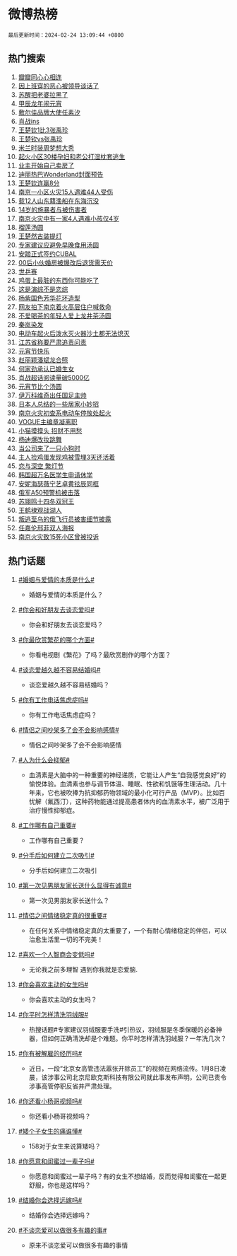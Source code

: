 # 微博热榜

`最后更新时间：2024-02-24 13:09:44 +0800`

## 热门搜索

1. [瓣瓣同心心相连](https://m.weibo.cn/search?containerid=100103type%3D1%26t%3D10%26q%3D%23%E7%93%A3%E7%93%A3%E5%90%8C%E5%BF%83%E5%BF%83%E7%9B%B8%E8%BF%9E%23&stream_entry_id=51&isnewpage=1&extparam=seat%3D1%26c_type%3D51%26stream_entry_id%3D51%26dgr%3D0%26pos%3D0%26filter_type%3Drealtimehot%26cate%3D10103%26q%3D%2523%25E7%2593%25A3%25E7%2593%25A3%25E5%2590%258C%25E5%25BF%2583%25E5%25BF%2583%25E7%259B%25B8%25E8%25BF%259E%2523%26display_time%3D1708751383%26pre_seqid%3D170875138329091622751)
1. [因上班穿的恶心被领导谈话了](https://m.weibo.cn/search?containerid=100103type%3D1%26t%3D10%26q%3D%E5%9B%A0%E4%B8%8A%E7%8F%AD%E7%A9%BF%E7%9A%84%E6%81%B6%E5%BF%83%E8%A2%AB%E9%A2%86%E5%AF%BC%E8%B0%88%E8%AF%9D%E4%BA%86&stream_entry_id=31&isnewpage=1&extparam=seat%3D1%26c_type%3D31%26stream_entry_id%3D31%26band_rank%3D1%26cate%3D5001%26realpos%3D1%26lcate%3D5001%26q%3D%25E5%259B%25A0%25E4%25B8%258A%25E7%258F%25AD%25E7%25A9%25BF%25E7%259A%2584%25E6%2581%25B6%25E5%25BF%2583%25E8%25A2%25AB%25E9%25A2%2586%25E5%25AF%25BC%25E8%25B0%2588%25E8%25AF%259D%25E4%25BA%2586%26dgr%3D0%26flag%3D1%26pos%3D0%26filter_type%3Drealtimehot%26display_time%3D1708751383%26pre_seqid%3D170875138329091622751)
1. [苏醒把老婆拉黑了](https://m.weibo.cn/search?containerid=100103type%3D1%26t%3D10%26q%3D%23%E8%8B%8F%E9%86%92%E6%8A%8A%E8%80%81%E5%A9%86%E6%8B%89%E9%BB%91%E4%BA%86%23&stream_entry_id=31&isnewpage=1&extparam=seat%3D1%26c_type%3D31%26stream_entry_id%3D31%26band_rank%3D2%26cate%3D5001%26realpos%3D2%26lcate%3D5001%26q%3D%2523%25E8%258B%258F%25E9%2586%2592%25E6%258A%258A%25E8%2580%2581%25E5%25A9%2586%25E6%258B%2589%25E9%25BB%2591%25E4%25BA%2586%2523%26dgr%3D0%26flag%3D2%26pos%3D1%26filter_type%3Drealtimehot%26display_time%3D1708751383%26pre_seqid%3D170875138329091622751)
1. [甲辰龙年闹元宵](https://m.weibo.cn/search?containerid=100103type%3D1%26t%3D10%26q%3D%23%E7%94%B2%E8%BE%B0%E9%BE%99%E5%B9%B4%E9%97%B9%E5%85%83%E5%AE%B5%23&stream_entry_id=31&isnewpage=1&extparam=seat%3D1%26c_type%3D31%26stream_entry_id%3D31%26band_rank%3D3%26cate%3D5001%26realpos%3D3%26lcate%3D5001%26q%3D%2523%25E7%2594%25B2%25E8%25BE%25B0%25E9%25BE%2599%25E5%25B9%25B4%25E9%2597%25B9%25E5%2585%2583%25E5%25AE%25B5%2523%26dgr%3D0%26flag%3D1%26pos%3D2%26filter_type%3Drealtimehot%26display_time%3D1708751383%26pre_seqid%3D170875138329091622751)
1. [敷尔佳品牌大使任素汐](https://m.weibo.cn/search?containerid=100103type%3D1%26t%3D10%26q%3D%23%E6%95%B7%E5%B0%94%E4%BD%B3%E5%93%81%E7%89%8C%E5%A4%A7%E4%BD%BF%E4%BB%BB%E7%B4%A0%E6%B1%90%23&stream_entry_id=31&isnewpage=1&extparam=seat%3D1%26c_type%3D31%26stream_entry_id%3D31%26band_rank%3D4%26cate%3D5001%26lcate%3D5001%26q%3D%2523%25E6%2595%25B7%25E5%25B0%2594%25E4%25BD%25B3%25E5%2593%2581%25E7%2589%258C%25E5%25A4%25A7%25E4%25BD%25BF%25E4%25BB%25BB%25E7%25B4%25A0%25E6%25B1%2590%2523%26dgr%3D0%26adid%3D223971%26pos%3D3%26is_ad_pos%3D1%26filter_type%3Drealtimehot%26topic_ad%3D1%26display_time%3D1708751383%26pre_seqid%3D170875138329091622751)
1. [肖战ins](https://m.weibo.cn/search?containerid=100103type%3D1%26t%3D10%26q%3D%E8%82%96%E6%88%98ins&stream_entry_id=31&isnewpage=1&extparam=seat%3D1%26c_type%3D31%26stream_entry_id%3D31%26band_rank%3D4%26cate%3D5001%26realpos%3D4%26lcate%3D5001%26q%3D%25E8%2582%2596%25E6%2588%2598ins%26dgr%3D0%26flag%3D16%26pos%3D4%26filter_type%3Drealtimehot%26display_time%3D1708751383%26pre_seqid%3D170875138329091622751)
1. [王楚钦1比3张禹珍](https://m.weibo.cn/search?containerid=100103type%3D1%26t%3D10%26q%3D%23%E7%8E%8B%E6%A5%9A%E9%92%A61%E6%AF%943%E5%BC%A0%E7%A6%B9%E7%8F%8D%23&stream_entry_id=31&isnewpage=1&extparam=seat%3D1%26c_type%3D31%26stream_entry_id%3D31%26band_rank%3D5%26cate%3D5001%26realpos%3D5%26lcate%3D5001%26q%3D%2523%25E7%258E%258B%25E6%25A5%259A%25E9%2592%25A61%25E6%25AF%25943%25E5%25BC%25A0%25E7%25A6%25B9%25E7%258F%258D%2523%26dgr%3D0%26flag%3D1%26pos%3D5%26filter_type%3Drealtimehot%26display_time%3D1708751383%26pre_seqid%3D170875138329091622751)
1. [王楚钦vs张禹珍](https://m.weibo.cn/search?containerid=100103type%3D1%26t%3D10%26q%3D%23%E7%8E%8B%E6%A5%9A%E9%92%A6vs%E5%BC%A0%E7%A6%B9%E7%8F%8D%23&stream_entry_id=31&isnewpage=1&extparam=seat%3D1%26c_type%3D31%26stream_entry_id%3D31%26band_rank%3D6%26cate%3D5001%26realpos%3D6%26lcate%3D5001%26q%3D%2523%25E7%258E%258B%25E6%25A5%259A%25E9%2592%25A6vs%25E5%25BC%25A0%25E7%25A6%25B9%25E7%258F%258D%2523%26dgr%3D0%26flag%3D1%26pos%3D6%26filter_type%3Drealtimehot%26display_time%3D1708751383%26pre_seqid%3D170875138329091622751)
1. [米兰时装周梦想大秀](https://m.weibo.cn/search?containerid=100103type%3D1%26t%3D10%26q%3D%23%E7%B1%B3%E5%85%B0%E6%97%B6%E8%A3%85%E5%91%A8%E6%A2%A6%E6%83%B3%E5%A4%A7%E7%A7%80%23&stream_entry_id=31&isnewpage=1&extparam=seat%3D1%26c_type%3D31%26stream_entry_id%3D31%26band_rank%3D7%26cate%3D5001%26lcate%3D5001%26q%3D%2523%25E7%25B1%25B3%25E5%2585%25B0%25E6%2597%25B6%25E8%25A3%2585%25E5%2591%25A8%25E6%25A2%25A6%25E6%2583%25B3%25E5%25A4%25A7%25E7%25A7%2580%2523%26dgr%3D0%26adid%3D223999%26pos%3D7%26is_ad_pos%3D1%26filter_type%3Drealtimehot%26topic_ad%3D1%26display_time%3D1708751383%26pre_seqid%3D170875138329091622751)
1. [起火小区30楼孕妇和老公打湿枕套逃生](https://m.weibo.cn/search?containerid=100103type%3D1%26t%3D10%26q%3D%23%E8%B5%B7%E7%81%AB%E5%B0%8F%E5%8C%BA30%E6%A5%BC%E5%AD%95%E5%A6%87%E5%92%8C%E8%80%81%E5%85%AC%E6%89%93%E6%B9%BF%E6%9E%95%E5%A5%97%E9%80%83%E7%94%9F%23&stream_entry_id=31&isnewpage=1&extparam=seat%3D1%26c_type%3D31%26stream_entry_id%3D31%26band_rank%3D7%26cate%3D5001%26realpos%3D7%26lcate%3D5001%26q%3D%2523%25E8%25B5%25B7%25E7%2581%25AB%25E5%25B0%258F%25E5%258C%25BA30%25E6%25A5%25BC%25E5%25AD%2595%25E5%25A6%2587%25E5%2592%258C%25E8%2580%2581%25E5%2585%25AC%25E6%2589%2593%25E6%25B9%25BF%25E6%259E%2595%25E5%25A5%2597%25E9%2580%2583%25E7%2594%259F%2523%26dgr%3D0%26flag%3D1%26pos%3D8%26filter_type%3Drealtimehot%26display_time%3D1708751383%26pre_seqid%3D170875138329091622751)
1. [业主开始自己卖房了](https://m.weibo.cn/search?containerid=100103type%3D1%26t%3D10%26q%3D%23%E4%B8%9A%E4%B8%BB%E5%BC%80%E5%A7%8B%E8%87%AA%E5%B7%B1%E5%8D%96%E6%88%BF%E4%BA%86%23&stream_entry_id=31&isnewpage=1&extparam=seat%3D1%26c_type%3D31%26stream_entry_id%3D31%26band_rank%3D8%26cate%3D5001%26realpos%3D8%26lcate%3D5001%26q%3D%2523%25E4%25B8%259A%25E4%25B8%25BB%25E5%25BC%2580%25E5%25A7%258B%25E8%2587%25AA%25E5%25B7%25B1%25E5%258D%2596%25E6%2588%25BF%25E4%25BA%2586%2523%26dgr%3D0%26flag%3D2%26pos%3D9%26filter_type%3Drealtimehot%26display_time%3D1708751383%26pre_seqid%3D170875138329091622751)
1. [迪丽热巴Wonderland封面预告](https://m.weibo.cn/search?containerid=100103type%3D1%26t%3D10%26q%3D%23%E8%BF%AA%E4%B8%BD%E7%83%AD%E5%B7%B4Wonderland%E5%B0%81%E9%9D%A2%E9%A2%84%E5%91%8A%23&stream_entry_id=31&isnewpage=1&extparam=seat%3D1%26c_type%3D31%26stream_entry_id%3D31%26band_rank%3D9%26cate%3D5001%26realpos%3D9%26lcate%3D5001%26q%3D%2523%25E8%25BF%25AA%25E4%25B8%25BD%25E7%2583%25AD%25E5%25B7%25B4Wonderland%25E5%25B0%2581%25E9%259D%25A2%25E9%25A2%2584%25E5%2591%258A%2523%26dgr%3D0%26flag%3D1%26pos%3D10%26filter_type%3Drealtimehot%26display_time%3D1708751383%26pre_seqid%3D170875138329091622751)
1. [王楚钦连赢8分](https://m.weibo.cn/search?containerid=100103type%3D1%26t%3D10%26q%3D%23%E7%8E%8B%E6%A5%9A%E9%92%A6%E8%BF%9E%E8%B5%A28%E5%88%86%23&stream_entry_id=31&isnewpage=1&extparam=seat%3D1%26c_type%3D31%26stream_entry_id%3D31%26band_rank%3D10%26cate%3D5001%26realpos%3D10%26lcate%3D5001%26q%3D%2523%25E7%258E%258B%25E6%25A5%259A%25E9%2592%25A6%25E8%25BF%259E%25E8%25B5%25A28%25E5%2588%2586%2523%26dgr%3D0%26flag%3D1%26pos%3D11%26filter_type%3Drealtimehot%26display_time%3D1708751383%26pre_seqid%3D170875138329091622751)
1. [南京一小区火灾15人遇难44人受伤](https://m.weibo.cn/search?containerid=100103type%3D1%26t%3D10%26q%3D%23%E5%8D%97%E4%BA%AC%E4%B8%80%E5%B0%8F%E5%8C%BA%E7%81%AB%E7%81%BE15%E4%BA%BA%E9%81%87%E9%9A%BE44%E4%BA%BA%E5%8F%97%E4%BC%A4%23&stream_entry_id=31&isnewpage=1&extparam=seat%3D1%26c_type%3D31%26stream_entry_id%3D31%26band_rank%3D11%26cate%3D5001%26realpos%3D11%26lcate%3D5001%26q%3D%2523%25E5%258D%2597%25E4%25BA%25AC%25E4%25B8%2580%25E5%25B0%258F%25E5%258C%25BA%25E7%2581%25AB%25E7%2581%25BE15%25E4%25BA%25BA%25E9%2581%2587%25E9%259A%25BE44%25E4%25BA%25BA%25E5%258F%2597%25E4%25BC%25A4%2523%26dgr%3D0%26flag%3D2%26pos%3D12%26filter_type%3Drealtimehot%26display_time%3D1708751383%26pre_seqid%3D170875138329091622751)
1. [载12人山东籍渔船在东海沉没](https://m.weibo.cn/search?containerid=100103type%3D1%26t%3D10%26q%3D%23%E8%BD%BD12%E4%BA%BA%E5%B1%B1%E4%B8%9C%E7%B1%8D%E6%B8%94%E8%88%B9%E5%9C%A8%E4%B8%9C%E6%B5%B7%E6%B2%89%E6%B2%A1%23&stream_entry_id=31&isnewpage=1&extparam=seat%3D1%26c_type%3D31%26stream_entry_id%3D31%26band_rank%3D12%26cate%3D5001%26realpos%3D12%26lcate%3D5001%26q%3D%2523%25E8%25BD%25BD12%25E4%25BA%25BA%25E5%25B1%25B1%25E4%25B8%259C%25E7%25B1%258D%25E6%25B8%2594%25E8%2588%25B9%25E5%259C%25A8%25E4%25B8%259C%25E6%25B5%25B7%25E6%25B2%2589%25E6%25B2%25A1%2523%26dgr%3D0%26flag%3D1%26pos%3D13%26filter_type%3Drealtimehot%26display_time%3D1708751383%26pre_seqid%3D170875138329091622751)
1. [14岁的施暴者与被伤害者](https://m.weibo.cn/search?containerid=100103type%3D1%26t%3D10%26q%3D%2314%E5%B2%81%E7%9A%84%E6%96%BD%E6%9A%B4%E8%80%85%E4%B8%8E%E8%A2%AB%E4%BC%A4%E5%AE%B3%E8%80%85%23&stream_entry_id=31&isnewpage=1&extparam=seat%3D1%26c_type%3D31%26stream_entry_id%3D31%26band_rank%3D13%26cate%3D5001%26realpos%3D13%26lcate%3D5001%26q%3D%252314%25E5%25B2%2581%25E7%259A%2584%25E6%2596%25BD%25E6%259A%25B4%25E8%2580%2585%25E4%25B8%258E%25E8%25A2%25AB%25E4%25BC%25A4%25E5%25AE%25B3%25E8%2580%2585%2523%26dgr%3D0%26flag%3D0%26pos%3D14%26filter_type%3Drealtimehot%26display_time%3D1708751383%26pre_seqid%3D170875138329091622751)
1. [南京火灾中有一家4人遇难小孩仅4岁](https://m.weibo.cn/search?containerid=100103type%3D1%26t%3D10%26q%3D%23%E5%8D%97%E4%BA%AC%E7%81%AB%E7%81%BE%E4%B8%AD%E6%9C%89%E4%B8%80%E5%AE%B64%E4%BA%BA%E9%81%87%E9%9A%BE%E5%B0%8F%E5%AD%A9%E4%BB%854%E5%B2%81%23&stream_entry_id=31&isnewpage=1&extparam=seat%3D1%26c_type%3D31%26stream_entry_id%3D31%26band_rank%3D14%26cate%3D5001%26realpos%3D14%26lcate%3D5001%26q%3D%2523%25E5%258D%2597%25E4%25BA%25AC%25E7%2581%25AB%25E7%2581%25BE%25E4%25B8%25AD%25E6%259C%2589%25E4%25B8%2580%25E5%25AE%25B64%25E4%25BA%25BA%25E9%2581%2587%25E9%259A%25BE%25E5%25B0%258F%25E5%25AD%25A9%25E4%25BB%25854%25E5%25B2%2581%2523%26dgr%3D0%26flag%3D1%26pos%3D15%26filter_type%3Drealtimehot%26display_time%3D1708751383%26pre_seqid%3D170875138329091622751)
1. [榴莲汤圆](https://m.weibo.cn/search?containerid=100103type%3D1%26t%3D10%26q%3D%23%E6%A6%B4%E8%8E%B2%E6%B1%A4%E5%9C%86%23&stream_entry_id=31&isnewpage=1&extparam=seat%3D1%26c_type%3D31%26stream_entry_id%3D31%26band_rank%3D15%26cate%3D5001%26realpos%3D15%26lcate%3D5001%26q%3D%2523%25E6%25A6%25B4%25E8%258E%25B2%25E6%25B1%25A4%25E5%259C%2586%2523%26dgr%3D0%26flag%3D1%26pos%3D16%26filter_type%3Drealtimehot%26display_time%3D1708751383%26pre_seqid%3D170875138329091622751)
1. [王楚然古装提灯](https://m.weibo.cn/search?containerid=100103type%3D1%26t%3D10%26q%3D%23%E7%8E%8B%E6%A5%9A%E7%84%B6%E5%8F%A4%E8%A3%85%E6%8F%90%E7%81%AF%23&stream_entry_id=31&isnewpage=1&extparam=seat%3D1%26c_type%3D31%26stream_entry_id%3D31%26band_rank%3D16%26cate%3D5001%26realpos%3D16%26lcate%3D5001%26q%3D%2523%25E7%258E%258B%25E6%25A5%259A%25E7%2584%25B6%25E5%258F%25A4%25E8%25A3%2585%25E6%258F%2590%25E7%2581%25AF%2523%26dgr%3D0%26flag%3D1%26pos%3D17%26filter_type%3Drealtimehot%26display_time%3D1708751383%26pre_seqid%3D170875138329091622751)
1. [专家建议应避免早晚食用汤圆](https://m.weibo.cn/search?containerid=100103type%3D1%26t%3D10%26q%3D%23%E4%B8%93%E5%AE%B6%E5%BB%BA%E8%AE%AE%E5%BA%94%E9%81%BF%E5%85%8D%E6%97%A9%E6%99%9A%E9%A3%9F%E7%94%A8%E6%B1%A4%E5%9C%86%23&stream_entry_id=31&isnewpage=1&extparam=seat%3D1%26c_type%3D31%26stream_entry_id%3D31%26band_rank%3D17%26cate%3D5001%26realpos%3D17%26lcate%3D5001%26q%3D%2523%25E4%25B8%2593%25E5%25AE%25B6%25E5%25BB%25BA%25E8%25AE%25AE%25E5%25BA%2594%25E9%2581%25BF%25E5%2585%258D%25E6%2597%25A9%25E6%2599%259A%25E9%25A3%259F%25E7%2594%25A8%25E6%25B1%25A4%25E5%259C%2586%2523%26dgr%3D0%26flag%3D0%26pos%3D18%26filter_type%3Drealtimehot%26display_time%3D1708751383%26pre_seqid%3D170875138329091622751)
1. [安踏正式签约CUBAL](https://m.weibo.cn/search?containerid=100103type%3D1%26t%3D10%26q%3D%23%E5%AE%89%E8%B8%8F%E6%AD%A3%E5%BC%8F%E7%AD%BE%E7%BA%A6CUBAL%23&stream_entry_id=31&isnewpage=1&extparam=seat%3D1%26c_type%3D31%26stream_entry_id%3D31%26band_rank%3D18%26cate%3D5001%26realpos%3D18%26lcate%3D5001%26q%3D%2523%25E5%25AE%2589%25E8%25B8%258F%25E6%25AD%25A3%25E5%25BC%258F%25E7%25AD%25BE%25E7%25BA%25A6CUBAL%2523%26dgr%3D0%26flag%3D1%26pos%3D19%26filter_type%3Drealtimehot%26display_time%3D1708751383%26pre_seqid%3D170875138329091622751)
1. [00后小伙婚房被爆改后退货需天价](https://m.weibo.cn/search?containerid=100103type%3D1%26t%3D10%26q%3D%2300%E5%90%8E%E5%B0%8F%E4%BC%99%E5%A9%9A%E6%88%BF%E8%A2%AB%E7%88%86%E6%94%B9%E5%90%8E%E9%80%80%E8%B4%A7%E9%9C%80%E5%A4%A9%E4%BB%B7%23&stream_entry_id=31&isnewpage=1&extparam=seat%3D1%26c_type%3D31%26stream_entry_id%3D31%26band_rank%3D19%26cate%3D5001%26realpos%3D19%26lcate%3D5001%26q%3D%252300%25E5%2590%258E%25E5%25B0%258F%25E4%25BC%2599%25E5%25A9%259A%25E6%2588%25BF%25E8%25A2%25AB%25E7%2588%2586%25E6%2594%25B9%25E5%2590%258E%25E9%2580%2580%25E8%25B4%25A7%25E9%259C%2580%25E5%25A4%25A9%25E4%25BB%25B7%2523%26dgr%3D0%26flag%3D0%26pos%3D20%26filter_type%3Drealtimehot%26display_time%3D1708751383%26pre_seqid%3D170875138329091622751)
1. [世乒赛](https://m.weibo.cn/search?containerid=100103type%3D1%26t%3D10%26q%3D%E4%B8%96%E4%B9%92%E8%B5%9B&stream_entry_id=31&isnewpage=1&extparam=seat%3D1%26c_type%3D31%26stream_entry_id%3D31%26band_rank%3D20%26cate%3D5001%26realpos%3D20%26lcate%3D5001%26q%3D%25E4%25B8%2596%25E4%25B9%2592%25E8%25B5%259B%26dgr%3D0%26flag%3D1%26pos%3D21%26filter_type%3Drealtimehot%26display_time%3D1708751383%26pre_seqid%3D170875138329091622751)
1. [鸡蛋上最脏的东西你可能吃了](https://m.weibo.cn/search?containerid=100103type%3D1%26t%3D10%26q%3D%23%E9%B8%A1%E8%9B%8B%E4%B8%8A%E6%9C%80%E8%84%8F%E7%9A%84%E4%B8%9C%E8%A5%BF%E4%BD%A0%E5%8F%AF%E8%83%BD%E5%90%83%E4%BA%86%23&stream_entry_id=31&isnewpage=1&extparam=seat%3D1%26c_type%3D31%26stream_entry_id%3D31%26band_rank%3D21%26cate%3D5001%26realpos%3D21%26lcate%3D5001%26q%3D%2523%25E9%25B8%25A1%25E8%259B%258B%25E4%25B8%258A%25E6%259C%2580%25E8%2584%258F%25E7%259A%2584%25E4%25B8%259C%25E8%25A5%25BF%25E4%25BD%25A0%25E5%258F%25AF%25E8%2583%25BD%25E5%2590%2583%25E4%25BA%2586%2523%26dgr%3D0%26flag%3D0%26pos%3D22%26filter_type%3Drealtimehot%26display_time%3D1708751383%26pre_seqid%3D170875138329091622751)
1. [这是演综不是恋综](https://m.weibo.cn/search?containerid=100103type%3D1%26t%3D10%26q%3D%23%E8%BF%99%E6%98%AF%E6%BC%94%E7%BB%BC%E4%B8%8D%E6%98%AF%E6%81%8B%E7%BB%BC%23&stream_entry_id=31&isnewpage=1&extparam=seat%3D1%26c_type%3D31%26stream_entry_id%3D31%26band_rank%3D22%26cate%3D5001%26realpos%3D22%26lcate%3D5001%26q%3D%2523%25E8%25BF%2599%25E6%2598%25AF%25E6%25BC%2594%25E7%25BB%25BC%25E4%25B8%258D%25E6%2598%25AF%25E6%2581%258B%25E7%25BB%25BC%2523%26dgr%3D0%26flag%3D1%26pos%3D23%26filter_type%3Drealtimehot%26display_time%3D1708751383%26pre_seqid%3D170875138329091622751)
1. [杨紫国色芳华花环造型](https://m.weibo.cn/search?containerid=100103type%3D1%26t%3D10%26q%3D%23%E6%9D%A8%E7%B4%AB%E5%9B%BD%E8%89%B2%E8%8A%B3%E5%8D%8E%E8%8A%B1%E7%8E%AF%E9%80%A0%E5%9E%8B%23&stream_entry_id=31&isnewpage=1&extparam=seat%3D1%26c_type%3D31%26stream_entry_id%3D31%26band_rank%3D23%26cate%3D5001%26realpos%3D23%26lcate%3D5001%26q%3D%2523%25E6%259D%25A8%25E7%25B4%25AB%25E5%259B%25BD%25E8%2589%25B2%25E8%258A%25B3%25E5%258D%258E%25E8%258A%25B1%25E7%258E%25AF%25E9%2580%25A0%25E5%259E%258B%2523%26dgr%3D0%26flag%3D1%26pos%3D24%26filter_type%3Drealtimehot%26display_time%3D1708751383%26pre_seqid%3D170875138329091622751)
1. [网友拍下南京着火高层住户喊救命](https://m.weibo.cn/search?containerid=100103type%3D1%26t%3D10%26q%3D%23%E7%BD%91%E5%8F%8B%E6%8B%8D%E4%B8%8B%E5%8D%97%E4%BA%AC%E7%9D%80%E7%81%AB%E9%AB%98%E5%B1%82%E4%BD%8F%E6%88%B7%E5%96%8A%E6%95%91%E5%91%BD%23&stream_entry_id=31&isnewpage=1&extparam=seat%3D1%26c_type%3D31%26stream_entry_id%3D31%26band_rank%3D24%26cate%3D5001%26realpos%3D24%26lcate%3D5001%26q%3D%2523%25E7%25BD%2591%25E5%258F%258B%25E6%258B%258D%25E4%25B8%258B%25E5%258D%2597%25E4%25BA%25AC%25E7%259D%2580%25E7%2581%25AB%25E9%25AB%2598%25E5%25B1%2582%25E4%25BD%258F%25E6%2588%25B7%25E5%2596%258A%25E6%2595%2591%25E5%2591%25BD%2523%26dgr%3D0%26flag%3D0%26pos%3D25%26filter_type%3Drealtimehot%26display_time%3D1708751383%26pre_seqid%3D170875138329091622751)
1. [不爱喝茶的年轻人爱上龙井茶汤圆](https://m.weibo.cn/search?containerid=100103type%3D1%26t%3D10%26q%3D%23%E4%B8%8D%E7%88%B1%E5%96%9D%E8%8C%B6%E7%9A%84%E5%B9%B4%E8%BD%BB%E4%BA%BA%E7%88%B1%E4%B8%8A%E9%BE%99%E4%BA%95%E8%8C%B6%E6%B1%A4%E5%9C%86%23&stream_entry_id=31&isnewpage=1&extparam=seat%3D1%26c_type%3D31%26stream_entry_id%3D31%26band_rank%3D25%26cate%3D5001%26realpos%3D25%26lcate%3D5001%26q%3D%2523%25E4%25B8%258D%25E7%2588%25B1%25E5%2596%259D%25E8%258C%25B6%25E7%259A%2584%25E5%25B9%25B4%25E8%25BD%25BB%25E4%25BA%25BA%25E7%2588%25B1%25E4%25B8%258A%25E9%25BE%2599%25E4%25BA%2595%25E8%258C%25B6%25E6%25B1%25A4%25E5%259C%2586%2523%26dgr%3D0%26flag%3D1%26pos%3D26%26filter_type%3Drealtimehot%26display_time%3D1708751383%26pre_seqid%3D170875138329091622751)
1. [秦岚染发](https://m.weibo.cn/search?containerid=100103type%3D1%26t%3D10%26q%3D%E7%A7%A6%E5%B2%9A%E6%9F%93%E5%8F%91&stream_entry_id=31&isnewpage=1&extparam=seat%3D1%26c_type%3D31%26stream_entry_id%3D31%26band_rank%3D26%26cate%3D5001%26realpos%3D26%26lcate%3D5001%26q%3D%25E7%25A7%25A6%25E5%25B2%259A%25E6%259F%2593%25E5%258F%2591%26dgr%3D0%26flag%3D0%26pos%3D27%26filter_type%3Drealtimehot%26display_time%3D1708751383%26pre_seqid%3D170875138329091622751)
1. [电动车起火后泼水灭火器沙土都无法熄灭](https://m.weibo.cn/search?containerid=100103type%3D1%26t%3D10%26q%3D%23%E7%94%B5%E5%8A%A8%E8%BD%A6%E8%B5%B7%E7%81%AB%E5%90%8E%E6%B3%BC%E6%B0%B4%E7%81%AD%E7%81%AB%E5%99%A8%E6%B2%99%E5%9C%9F%E9%83%BD%E6%97%A0%E6%B3%95%E7%86%84%E7%81%AD%23&stream_entry_id=31&isnewpage=1&extparam=seat%3D1%26c_type%3D31%26stream_entry_id%3D31%26band_rank%3D27%26cate%3D5001%26realpos%3D27%26lcate%3D5001%26q%3D%2523%25E7%2594%25B5%25E5%258A%25A8%25E8%25BD%25A6%25E8%25B5%25B7%25E7%2581%25AB%25E5%2590%258E%25E6%25B3%25BC%25E6%25B0%25B4%25E7%2581%25AD%25E7%2581%25AB%25E5%2599%25A8%25E6%25B2%2599%25E5%259C%259F%25E9%2583%25BD%25E6%2597%25A0%25E6%25B3%2595%25E7%2586%2584%25E7%2581%25AD%2523%26dgr%3D0%26flag%3D1%26pos%3D28%26filter_type%3Drealtimehot%26display_time%3D1708751383%26pre_seqid%3D170875138329091622751)
1. [江苏省称要严肃追责问责](https://m.weibo.cn/search?containerid=100103type%3D1%26t%3D10%26q%3D%23%E6%B1%9F%E8%8B%8F%E7%9C%81%E7%A7%B0%E8%A6%81%E4%B8%A5%E8%82%83%E8%BF%BD%E8%B4%A3%E9%97%AE%E8%B4%A3%23&stream_entry_id=31&isnewpage=1&extparam=seat%3D1%26c_type%3D31%26stream_entry_id%3D31%26band_rank%3D28%26cate%3D5001%26realpos%3D28%26lcate%3D5001%26q%3D%2523%25E6%25B1%259F%25E8%258B%258F%25E7%259C%2581%25E7%25A7%25B0%25E8%25A6%2581%25E4%25B8%25A5%25E8%2582%2583%25E8%25BF%25BD%25E8%25B4%25A3%25E9%2597%25AE%25E8%25B4%25A3%2523%26dgr%3D0%26flag%3D0%26pos%3D29%26filter_type%3Drealtimehot%26display_time%3D1708751383%26pre_seqid%3D170875138329091622751)
1. [元宵节快乐](https://m.weibo.cn/search?containerid=100103type%3D1%26t%3D10%26q%3D%23%E5%85%83%E5%AE%B5%E8%8A%82%E5%BF%AB%E4%B9%90%23&stream_entry_id=31&isnewpage=1&extparam=seat%3D1%26c_type%3D31%26stream_entry_id%3D31%26band_rank%3D29%26cate%3D5001%26realpos%3D29%26lcate%3D5001%26q%3D%2523%25E5%2585%2583%25E5%25AE%25B5%25E8%258A%2582%25E5%25BF%25AB%25E4%25B9%2590%2523%26dgr%3D0%26flag%3D0%26pos%3D30%26filter_type%3Drealtimehot%26display_time%3D1708751383%26pre_seqid%3D170875138329091622751)
1. [赵丽颖潘斌龙合照](https://m.weibo.cn/search?containerid=100103type%3D1%26t%3D10%26q%3D%23%E8%B5%B5%E4%B8%BD%E9%A2%96%E6%BD%98%E6%96%8C%E9%BE%99%E5%90%88%E7%85%A7%23&stream_entry_id=31&isnewpage=1&extparam=seat%3D1%26c_type%3D31%26stream_entry_id%3D31%26band_rank%3D30%26cate%3D5001%26realpos%3D30%26lcate%3D5001%26q%3D%2523%25E8%25B5%25B5%25E4%25B8%25BD%25E9%25A2%2596%25E6%25BD%2598%25E6%2596%258C%25E9%25BE%2599%25E5%2590%2588%25E7%2585%25A7%2523%26dgr%3D0%26flag%3D1%26pos%3D31%26filter_type%3Drealtimehot%26display_time%3D1708751383%26pre_seqid%3D170875138329091622751)
1. [何家劲承认已婚生女](https://m.weibo.cn/search?containerid=100103type%3D1%26t%3D10%26q%3D%23%E4%BD%95%E5%AE%B6%E5%8A%B2%E6%89%BF%E8%AE%A4%E5%B7%B2%E5%A9%9A%E7%94%9F%E5%A5%B3%23&stream_entry_id=31&isnewpage=1&extparam=seat%3D1%26c_type%3D31%26stream_entry_id%3D31%26band_rank%3D31%26cate%3D5001%26realpos%3D31%26lcate%3D5001%26q%3D%2523%25E4%25BD%2595%25E5%25AE%25B6%25E5%258A%25B2%25E6%2589%25BF%25E8%25AE%25A4%25E5%25B7%25B2%25E5%25A9%259A%25E7%2594%259F%25E5%25A5%25B3%2523%26dgr%3D0%26flag%3D0%26pos%3D32%26filter_type%3Drealtimehot%26display_time%3D1708751383%26pre_seqid%3D170875138329091622751)
1. [肖战超话阅读量破5000亿](https://m.weibo.cn/search?containerid=100103type%3D1%26t%3D10%26q%3D%23%E8%82%96%E6%88%98%E8%B6%85%E8%AF%9D%E9%98%85%E8%AF%BB%E9%87%8F%E7%A0%B45000%E4%BA%BF%23&stream_entry_id=31&isnewpage=1&extparam=seat%3D1%26c_type%3D31%26stream_entry_id%3D31%26band_rank%3D32%26cate%3D5001%26realpos%3D32%26lcate%3D5001%26q%3D%2523%25E8%2582%2596%25E6%2588%2598%25E8%25B6%2585%25E8%25AF%259D%25E9%2598%2585%25E8%25AF%25BB%25E9%2587%258F%25E7%25A0%25B45000%25E4%25BA%25BF%2523%26dgr%3D0%26flag%3D1%26pos%3D33%26filter_type%3Drealtimehot%26display_time%3D1708751383%26pre_seqid%3D170875138329091622751)
1. [元宵节比个汤圆](https://m.weibo.cn/search?containerid=100103type%3D1%26t%3D10%26q%3D%23%E5%85%83%E5%AE%B5%E8%8A%82%E6%AF%94%E4%B8%AA%E6%B1%A4%E5%9C%86%23&stream_entry_id=31&isnewpage=1&extparam=seat%3D1%26c_type%3D31%26stream_entry_id%3D31%26band_rank%3D33%26cate%3D5001%26realpos%3D33%26lcate%3D5001%26q%3D%2523%25E5%2585%2583%25E5%25AE%25B5%25E8%258A%2582%25E6%25AF%2594%25E4%25B8%25AA%25E6%25B1%25A4%25E5%259C%2586%2523%26dgr%3D0%26flag%3D1%26pos%3D34%26filter_type%3Drealtimehot%26display_time%3D1708751383%26pre_seqid%3D170875138329091622751)
1. [伊万科维奇出任国足主帅](https://m.weibo.cn/search?containerid=100103type%3D1%26t%3D10%26q%3D%23%E4%BC%8A%E4%B8%87%E7%A7%91%E7%BB%B4%E5%A5%87%E5%87%BA%E4%BB%BB%E5%9B%BD%E8%B6%B3%E4%B8%BB%E5%B8%85%23&stream_entry_id=31&isnewpage=1&extparam=seat%3D1%26c_type%3D31%26stream_entry_id%3D31%26band_rank%3D34%26cate%3D5001%26realpos%3D34%26lcate%3D5001%26q%3D%2523%25E4%25BC%258A%25E4%25B8%2587%25E7%25A7%2591%25E7%25BB%25B4%25E5%25A5%2587%25E5%2587%25BA%25E4%25BB%25BB%25E5%259B%25BD%25E8%25B6%25B3%25E4%25B8%25BB%25E5%25B8%2585%2523%26dgr%3D0%26flag%3D0%26pos%3D35%26filter_type%3Drealtimehot%26display_time%3D1708751383%26pre_seqid%3D170875138329091622751)
1. [日本人总结的一些居家小妙招](https://m.weibo.cn/search?containerid=100103type%3D1%26t%3D10%26q%3D%E6%97%A5%E6%9C%AC%E4%BA%BA%E6%80%BB%E7%BB%93%E7%9A%84%E4%B8%80%E4%BA%9B%E5%B1%85%E5%AE%B6%E5%B0%8F%E5%A6%99%E6%8B%9B&stream_entry_id=31&isnewpage=1&extparam=seat%3D1%26c_type%3D31%26stream_entry_id%3D31%26band_rank%3D35%26cate%3D5001%26realpos%3D35%26lcate%3D5001%26q%3D%25E6%2597%25A5%25E6%259C%25AC%25E4%25BA%25BA%25E6%2580%25BB%25E7%25BB%2593%25E7%259A%2584%25E4%25B8%2580%25E4%25BA%259B%25E5%25B1%2585%25E5%25AE%25B6%25E5%25B0%258F%25E5%25A6%2599%25E6%258B%259B%26dgr%3D0%26flag%3D1%26pos%3D36%26filter_type%3Drealtimehot%26display_time%3D1708751383%26pre_seqid%3D170875138329091622751)
1. [南京火灾初查系电动车停放处起火](https://m.weibo.cn/search?containerid=100103type%3D1%26t%3D10%26q%3D%23%E5%8D%97%E4%BA%AC%E7%81%AB%E7%81%BE%E5%88%9D%E6%9F%A5%E7%B3%BB%E7%94%B5%E5%8A%A8%E8%BD%A6%E5%81%9C%E6%94%BE%E5%A4%84%E8%B5%B7%E7%81%AB%23&stream_entry_id=31&isnewpage=1&extparam=seat%3D1%26c_type%3D31%26stream_entry_id%3D31%26band_rank%3D36%26cate%3D5001%26realpos%3D36%26lcate%3D5001%26q%3D%2523%25E5%258D%2597%25E4%25BA%25AC%25E7%2581%25AB%25E7%2581%25BE%25E5%2588%259D%25E6%259F%25A5%25E7%25B3%25BB%25E7%2594%25B5%25E5%258A%25A8%25E8%25BD%25A6%25E5%2581%259C%25E6%2594%25BE%25E5%25A4%2584%25E8%25B5%25B7%25E7%2581%25AB%2523%26dgr%3D0%26flag%3D0%26pos%3D37%26filter_type%3Drealtimehot%26display_time%3D1708751383%26pre_seqid%3D170875138329091622751)
1. [VOGUE主编章凝离职](https://m.weibo.cn/search?containerid=100103type%3D1%26t%3D10%26q%3D%23VOGUE%E4%B8%BB%E7%BC%96%E7%AB%A0%E5%87%9D%E7%A6%BB%E8%81%8C%23&stream_entry_id=31&isnewpage=1&extparam=seat%3D1%26c_type%3D31%26stream_entry_id%3D31%26band_rank%3D37%26cate%3D5001%26realpos%3D37%26lcate%3D5001%26q%3D%2523VOGUE%25E4%25B8%25BB%25E7%25BC%2596%25E7%25AB%25A0%25E5%2587%259D%25E7%25A6%25BB%25E8%2581%258C%2523%26dgr%3D0%26flag%3D0%26pos%3D38%26filter_type%3Drealtimehot%26display_time%3D1708751383%26pre_seqid%3D170875138329091622751)
1. [小猫摸摸头 招财不用愁](https://m.weibo.cn/search?containerid=100103type%3D1%26t%3D10%26q%3D%E5%B0%8F%E7%8C%AB%E6%91%B8%E6%91%B8%E5%A4%B4+%E6%8B%9B%E8%B4%A2%E4%B8%8D%E7%94%A8%E6%84%81&stream_entry_id=31&isnewpage=1&extparam=seat%3D1%26c_type%3D31%26stream_entry_id%3D31%26band_rank%3D38%26cate%3D5001%26realpos%3D38%26lcate%3D5001%26q%3D%25E5%25B0%258F%25E7%258C%25AB%25E6%2591%25B8%25E6%2591%25B8%25E5%25A4%25B4%2520%25E6%258B%259B%25E8%25B4%25A2%25E4%25B8%258D%25E7%2594%25A8%25E6%2584%2581%26dgr%3D0%26flag%3D1%26pos%3D39%26filter_type%3Drealtimehot%26display_time%3D1708751383%26pre_seqid%3D170875138329091622751)
1. [杨迪爆改妆跳舞](https://m.weibo.cn/search?containerid=100103type%3D1%26t%3D10%26q%3D%23%E6%9D%A8%E8%BF%AA%E7%88%86%E6%94%B9%E5%A6%86%E8%B7%B3%E8%88%9E%23&stream_entry_id=31&isnewpage=1&extparam=seat%3D1%26c_type%3D31%26stream_entry_id%3D31%26band_rank%3D39%26cate%3D5001%26realpos%3D39%26lcate%3D5001%26q%3D%2523%25E6%259D%25A8%25E8%25BF%25AA%25E7%2588%2586%25E6%2594%25B9%25E5%25A6%2586%25E8%25B7%25B3%25E8%2588%259E%2523%26dgr%3D0%26flag%3D1%26pos%3D40%26filter_type%3Drealtimehot%26display_time%3D1708751383%26pre_seqid%3D170875138329091622751)
1. [当公司来了一只小狗时](https://m.weibo.cn/search?containerid=100103type%3D1%26t%3D10%26q%3D%E5%BD%93%E5%85%AC%E5%8F%B8%E6%9D%A5%E4%BA%86%E4%B8%80%E5%8F%AA%E5%B0%8F%E7%8B%97%E6%97%B6&stream_entry_id=31&isnewpage=1&extparam=seat%3D1%26c_type%3D31%26stream_entry_id%3D31%26band_rank%3D40%26cate%3D5001%26realpos%3D40%26lcate%3D5001%26q%3D%25E5%25BD%2593%25E5%2585%25AC%25E5%258F%25B8%25E6%259D%25A5%25E4%25BA%2586%25E4%25B8%2580%25E5%258F%25AA%25E5%25B0%258F%25E7%258B%2597%25E6%2597%25B6%26dgr%3D0%26flag%3D1%26pos%3D41%26filter_type%3Drealtimehot%26display_time%3D1708751383%26pre_seqid%3D170875138329091622751)
1. [主人捡鸡蛋发现鸡被雪埋3天还活着](https://m.weibo.cn/search?containerid=100103type%3D1%26t%3D10%26q%3D%23%E4%B8%BB%E4%BA%BA%E6%8D%A1%E9%B8%A1%E8%9B%8B%E5%8F%91%E7%8E%B0%E9%B8%A1%E8%A2%AB%E9%9B%AA%E5%9F%8B3%E5%A4%A9%E8%BF%98%E6%B4%BB%E7%9D%80%23&stream_entry_id=31&isnewpage=1&extparam=seat%3D1%26c_type%3D31%26stream_entry_id%3D31%26band_rank%3D41%26cate%3D5001%26realpos%3D41%26lcate%3D5001%26q%3D%2523%25E4%25B8%25BB%25E4%25BA%25BA%25E6%258D%25A1%25E9%25B8%25A1%25E8%259B%258B%25E5%258F%2591%25E7%258E%25B0%25E9%25B8%25A1%25E8%25A2%25AB%25E9%259B%25AA%25E5%259F%258B3%25E5%25A4%25A9%25E8%25BF%2598%25E6%25B4%25BB%25E7%259D%2580%2523%26dgr%3D0%26flag%3D0%26pos%3D42%26filter_type%3Drealtimehot%26display_time%3D1708751383%26pre_seqid%3D170875138329091622751)
1. [恋与深空 繁灯节](https://m.weibo.cn/search?containerid=100103type%3D1%26t%3D10%26q%3D%E6%81%8B%E4%B8%8E%E6%B7%B1%E7%A9%BA+%E7%B9%81%E7%81%AF%E8%8A%82&stream_entry_id=31&isnewpage=1&extparam=seat%3D1%26c_type%3D31%26stream_entry_id%3D31%26band_rank%3D42%26cate%3D5001%26realpos%3D42%26lcate%3D5001%26q%3D%25E6%2581%258B%25E4%25B8%258E%25E6%25B7%25B1%25E7%25A9%25BA%2520%25E7%25B9%2581%25E7%2581%25AF%25E8%258A%2582%26dgr%3D0%26flag%3D0%26pos%3D43%26filter_type%3Drealtimehot%26display_time%3D1708751383%26pre_seqid%3D170875138329091622751)
1. [韩国超万名医学生申请休学](https://m.weibo.cn/search?containerid=100103type%3D1%26t%3D10%26q%3D%23%E9%9F%A9%E5%9B%BD%E8%B6%85%E4%B8%87%E5%90%8D%E5%8C%BB%E5%AD%A6%E7%94%9F%E7%94%B3%E8%AF%B7%E4%BC%91%E5%AD%A6%23&stream_entry_id=31&isnewpage=1&extparam=seat%3D1%26c_type%3D31%26stream_entry_id%3D31%26band_rank%3D43%26cate%3D5001%26realpos%3D43%26lcate%3D5001%26q%3D%2523%25E9%259F%25A9%25E5%259B%25BD%25E8%25B6%2585%25E4%25B8%2587%25E5%2590%258D%25E5%258C%25BB%25E5%25AD%25A6%25E7%2594%259F%25E7%2594%25B3%25E8%25AF%25B7%25E4%25BC%2591%25E5%25AD%25A6%2523%26dgr%3D0%26flag%3D0%26pos%3D44%26filter_type%3Drealtimehot%26display_time%3D1708751383%26pre_seqid%3D170875138329091622751)
1. [安妮海瑟薇宁艺卓黄铉辰同框](https://m.weibo.cn/search?containerid=100103type%3D1%26t%3D10%26q%3D%23%E5%AE%89%E5%A6%AE%E6%B5%B7%E7%91%9F%E8%96%87%E5%AE%81%E8%89%BA%E5%8D%93%E9%BB%84%E9%93%89%E8%BE%B0%E5%90%8C%E6%A1%86%23&stream_entry_id=31&isnewpage=1&extparam=seat%3D1%26c_type%3D31%26stream_entry_id%3D31%26band_rank%3D44%26cate%3D5001%26realpos%3D44%26lcate%3D5001%26q%3D%2523%25E5%25AE%2589%25E5%25A6%25AE%25E6%25B5%25B7%25E7%2591%259F%25E8%2596%2587%25E5%25AE%2581%25E8%2589%25BA%25E5%258D%2593%25E9%25BB%2584%25E9%2593%2589%25E8%25BE%25B0%25E5%2590%258C%25E6%25A1%2586%2523%26dgr%3D0%26flag%3D0%26pos%3D45%26filter_type%3Drealtimehot%26display_time%3D1708751383%26pre_seqid%3D170875138329091622751)
1. [俄军A50预警机被击落](https://m.weibo.cn/search?containerid=100103type%3D1%26t%3D10%26q%3D%23%E4%BF%84%E5%86%9BA50%E9%A2%84%E8%AD%A6%E6%9C%BA%E8%A2%AB%E5%87%BB%E8%90%BD%23&stream_entry_id=31&isnewpage=1&extparam=seat%3D1%26c_type%3D31%26stream_entry_id%3D31%26band_rank%3D45%26cate%3D5001%26realpos%3D45%26lcate%3D5001%26q%3D%2523%25E4%25BF%2584%25E5%2586%259BA50%25E9%25A2%2584%25E8%25AD%25A6%25E6%259C%25BA%25E8%25A2%25AB%25E5%2587%25BB%25E8%2590%25BD%2523%26dgr%3D0%26flag%3D0%26pos%3D46%26filter_type%3Drealtimehot%26display_time%3D1708751383%26pre_seqid%3D170875138329091622751)
1. [苏翊鸣十四冬双冠王](https://m.weibo.cn/search?containerid=100103type%3D1%26t%3D10%26q%3D%23%E8%8B%8F%E7%BF%8A%E9%B8%A3%E5%8D%81%E5%9B%9B%E5%86%AC%E5%8F%8C%E5%86%A0%E7%8E%8B%23&stream_entry_id=31&isnewpage=1&extparam=seat%3D1%26c_type%3D31%26stream_entry_id%3D31%26band_rank%3D46%26cate%3D5001%26realpos%3D46%26lcate%3D5001%26q%3D%2523%25E8%258B%258F%25E7%25BF%258A%25E9%25B8%25A3%25E5%258D%2581%25E5%259B%259B%25E5%2586%25AC%25E5%258F%258C%25E5%2586%25A0%25E7%258E%258B%2523%26dgr%3D0%26flag%3D1%26pos%3D47%26filter_type%3Drealtimehot%26display_time%3D1708751383%26pre_seqid%3D170875138329091622751)
1. [王鹤棣观战湖人](https://m.weibo.cn/search?containerid=100103type%3D1%26t%3D10%26q%3D%23%E7%8E%8B%E9%B9%A4%E6%A3%A3%E8%A7%82%E6%88%98%E6%B9%96%E4%BA%BA%23&stream_entry_id=31&isnewpage=1&extparam=seat%3D1%26c_type%3D31%26stream_entry_id%3D31%26band_rank%3D47%26cate%3D5001%26realpos%3D47%26lcate%3D5001%26q%3D%2523%25E7%258E%258B%25E9%25B9%25A4%25E6%25A3%25A3%25E8%25A7%2582%25E6%2588%2598%25E6%25B9%2596%25E4%25BA%25BA%2523%26dgr%3D0%26flag%3D1%26pos%3D48%26filter_type%3Drealtimehot%26display_time%3D1708751383%26pre_seqid%3D170875138329091622751)
1. [叛逃至乌的俄飞行员被害细节披露](https://m.weibo.cn/search?containerid=100103type%3D1%26t%3D10%26q%3D%23%E5%8F%9B%E9%80%83%E8%87%B3%E4%B9%8C%E7%9A%84%E4%BF%84%E9%A3%9E%E8%A1%8C%E5%91%98%E8%A2%AB%E5%AE%B3%E7%BB%86%E8%8A%82%E6%8A%AB%E9%9C%B2%23&stream_entry_id=31&isnewpage=1&extparam=seat%3D1%26c_type%3D31%26stream_entry_id%3D31%26band_rank%3D48%26cate%3D5001%26realpos%3D48%26lcate%3D5001%26q%3D%2523%25E5%258F%259B%25E9%2580%2583%25E8%2587%25B3%25E4%25B9%258C%25E7%259A%2584%25E4%25BF%2584%25E9%25A3%259E%25E8%25A1%258C%25E5%2591%2598%25E8%25A2%25AB%25E5%25AE%25B3%25E7%25BB%2586%25E8%258A%2582%25E6%258A%25AB%25E9%259C%25B2%2523%26dgr%3D0%26flag%3D1%26pos%3D49%26filter_type%3Drealtimehot%26display_time%3D1708751383%26pre_seqid%3D170875138329091622751)
1. [任嘉伦邢菲双人海报](https://m.weibo.cn/search?containerid=100103type%3D1%26t%3D10%26q%3D%23%E4%BB%BB%E5%98%89%E4%BC%A6%E9%82%A2%E8%8F%B2%E5%8F%8C%E4%BA%BA%E6%B5%B7%E6%8A%A5%23&stream_entry_id=31&isnewpage=1&extparam=seat%3D1%26c_type%3D31%26stream_entry_id%3D31%26band_rank%3D49%26cate%3D5001%26realpos%3D49%26lcate%3D5001%26q%3D%2523%25E4%25BB%25BB%25E5%2598%2589%25E4%25BC%25A6%25E9%2582%25A2%25E8%258F%25B2%25E5%258F%258C%25E4%25BA%25BA%25E6%25B5%25B7%25E6%258A%25A5%2523%26dgr%3D0%26flag%3D0%26pos%3D50%26filter_type%3Drealtimehot%26display_time%3D1708751383%26pre_seqid%3D170875138329091622751)
1. [南京火灾致15死小区曾被投诉](https://m.weibo.cn/search?containerid=100103type%3D1%26t%3D10%26q%3D%23%E5%8D%97%E4%BA%AC%E7%81%AB%E7%81%BE%E8%87%B415%E6%AD%BB%E5%B0%8F%E5%8C%BA%E6%9B%BE%E8%A2%AB%E6%8A%95%E8%AF%89%23&stream_entry_id=31&isnewpage=1&extparam=seat%3D1%26c_type%3D31%26stream_entry_id%3D31%26band_rank%3D50%26cate%3D5001%26realpos%3D50%26lcate%3D5001%26q%3D%2523%25E5%258D%2597%25E4%25BA%25AC%25E7%2581%25AB%25E7%2581%25BE%25E8%2587%25B415%25E6%25AD%25BB%25E5%25B0%258F%25E5%258C%25BA%25E6%259B%25BE%25E8%25A2%25AB%25E6%258A%2595%25E8%25AF%2589%2523%26dgr%3D0%26flag%3D1%26pos%3D51%26filter_type%3Drealtimehot%26display_time%3D1708751383%26pre_seqid%3D170875138329091622751)

## 热门话题

1. [#婚姻与爱情的本质是什么#](https://m.weibo.cn/search?containerid=231522type%3D1%26t%3D10%26q%3D%23%E5%A9%9A%E5%A7%BB%E4%B8%8E%E7%88%B1%E6%83%85%E7%9A%84%E6%9C%AC%E8%B4%A8%E6%98%AF%E4%BB%80%E4%B9%88%23&stream_entry_id=128&isnewpage=1&extparam=seat%3D1%26dgr%3D0%26c_type%3D128%26pos%3D1-0-0%26cate%3D5004%26lcate%3D5004%26unitid%3D1704881162756%26display_time%3D1708751384%26pre_seqid%3D1708751384375015556134)
    - 婚姻与爱情的本质是什么？

1. [#你会和好朋友去谈恋爱吗#](https://m.weibo.cn/search?containerid=231522type%3D1%26t%3D10%26q%3D%23%E4%BD%A0%E4%BC%9A%E5%92%8C%E5%A5%BD%E6%9C%8B%E5%8F%8B%E5%8E%BB%E8%B0%88%E6%81%8B%E7%88%B1%E5%90%97%23&stream_entry_id=128&isnewpage=1&extparam=seat%3D1%26dgr%3D0%26c_type%3D128%26pos%3D1-0-1%26cate%3D5004%26lcate%3D5004%26unitid%3D1704849959446%26display_time%3D1708751384%26pre_seqid%3D1708751384375015556134)
    - 你会和好朋友去谈恋爱吗？

1. [#你最欣赏繁花的哪个方面#](https://m.weibo.cn/search?containerid=231522type%3D1%26t%3D10%26q%3D%23%E4%BD%A0%E6%9C%80%E6%AC%A3%E8%B5%8F%E7%B9%81%E8%8A%B1%E7%9A%84%E5%93%AA%E4%B8%AA%E6%96%B9%E9%9D%A2%23&stream_entry_id=128&isnewpage=1&extparam=seat%3D1%26dgr%3D0%26c_type%3D128%26pos%3D1-0-2%26cate%3D5004%26lcate%3D5004%26unitid%3D1704872158127%26display_time%3D1708751384%26pre_seqid%3D1708751384375015556134)
    - 你看电视剧《繁花》了吗？最欣赏剧作的哪个方面？

1. [#谈恋爱越久越不容易结婚吗#](https://m.weibo.cn/search?containerid=231522type%3D1%26t%3D10%26q%3D%23%E8%B0%88%E6%81%8B%E7%88%B1%E8%B6%8A%E4%B9%85%E8%B6%8A%E4%B8%8D%E5%AE%B9%E6%98%93%E7%BB%93%E5%A9%9A%E5%90%97%23&stream_entry_id=128&isnewpage=1&extparam=seat%3D1%26dgr%3D0%26c_type%3D128%26pos%3D1-0-3%26cate%3D5004%26lcate%3D5004%26unitid%3D1704871559387%26display_time%3D1708751384%26pre_seqid%3D1708751384375015556134)
    - 谈恋爱越久越不容易结婚吗？

1. [#你有工作电话焦虑症吗#](https://m.weibo.cn/search?containerid=231522type%3D1%26t%3D10%26q%3D%23%E4%BD%A0%E6%9C%89%E5%B7%A5%E4%BD%9C%E7%94%B5%E8%AF%9D%E7%84%A6%E8%99%91%E7%97%87%E5%90%97%23&stream_entry_id=128&isnewpage=1&extparam=seat%3D1%26dgr%3D0%26c_type%3D128%26pos%3D1-0-4%26cate%3D5004%26lcate%3D5004%26unitid%3D1704877884678%26display_time%3D1708751384%26pre_seqid%3D1708751384375015556134)
    - 你有工作电话焦虑症吗？

1. [#情侣之间吵架多了会不会影响感情#](https://m.weibo.cn/search?containerid=231522type%3D1%26t%3D10%26q%3D%23%E6%83%85%E4%BE%A3%E4%B9%8B%E9%97%B4%E5%90%B5%E6%9E%B6%E5%A4%9A%E4%BA%86%E4%BC%9A%E4%B8%8D%E4%BC%9A%E5%BD%B1%E5%93%8D%E6%84%9F%E6%83%85%23&stream_entry_id=128&isnewpage=1&extparam=seat%3D1%26dgr%3D0%26c_type%3D128%26pos%3D1-0-5%26cate%3D5004%26lcate%3D5004%26unitid%3D1704792093809%26display_time%3D1708751384%26pre_seqid%3D1708751384375015556134)
    - 情侣之间吵架多了会不会影响感情

1. [#人为什么会抑郁#](https://m.weibo.cn/search?containerid=231522type%3D1%26t%3D10%26q%3D%23%E4%BA%BA%E4%B8%BA%E4%BB%80%E4%B9%88%E4%BC%9A%E6%8A%91%E9%83%81%23&stream_entry_id=128&isnewpage=1&extparam=seat%3D1%26dgr%3D0%26c_type%3D128%26pos%3D1-0-6%26cate%3D5004%26lcate%3D5004%26unitid%3D1704881163792%26display_time%3D1708751384%26pre_seqid%3D1708751384375015556134)
    - 血清素是大脑中的一种重要的神经递质，它能让人产生“自我感觉良好”的愉悦体验。血清素也参与调节体温、睡眠、性欲和饥饿等生理活动。几十年来，它也被吹捧为抗抑郁药物领域的最小化可行产品（MVP）。比如百忧解（氟西汀），这种药物能通过提高患者体内的血清素水平，被广泛用于治疗慢性抑郁症。

1. [#工作哪有自己重要#](https://m.weibo.cn/search?containerid=231522type%3D1%26t%3D10%26q%3D%23%E5%B7%A5%E4%BD%9C%E5%93%AA%E6%9C%89%E8%87%AA%E5%B7%B1%E9%87%8D%E8%A6%81%23&stream_entry_id=128&isnewpage=1&extparam=seat%3D1%26dgr%3D0%26c_type%3D128%26pos%3D1-0-7%26cate%3D5004%26lcate%3D5004%26unitid%3D1704949537973%26display_time%3D1708751384%26pre_seqid%3D1708751384375015556134)
    - 工作哪有自己重要？

1. [#分手后如何建立二次吸引#](https://m.weibo.cn/search?containerid=231522type%3D1%26t%3D10%26q%3D%23%E5%88%86%E6%89%8B%E5%90%8E%E5%A6%82%E4%BD%95%E5%BB%BA%E7%AB%8B%E4%BA%8C%E6%AC%A1%E5%90%B8%E5%BC%95%23&stream_entry_id=128&isnewpage=1&extparam=seat%3D1%26dgr%3D0%26c_type%3D128%26pos%3D1-0-8%26cate%3D5004%26lcate%3D5004%26unitid%3D1704870666886%26display_time%3D1708751384%26pre_seqid%3D1708751384375015556134)
    - 分手后如何建立二次吸引

1. [#第一次见男朋友家长送什么显得有诚意#](https://m.weibo.cn/search?containerid=231522type%3D1%26t%3D10%26q%3D%23%E7%AC%AC%E4%B8%80%E6%AC%A1%E8%A7%81%E7%94%B7%E6%9C%8B%E5%8F%8B%E5%AE%B6%E9%95%BF%E9%80%81%E4%BB%80%E4%B9%88%E6%98%BE%E5%BE%97%E6%9C%89%E8%AF%9A%E6%84%8F%23&stream_entry_id=128&isnewpage=1&extparam=seat%3D1%26dgr%3D0%26c_type%3D128%26pos%3D1-0-9%26cate%3D5004%26lcate%3D5004%26unitid%3D1704946836507%26display_time%3D1708751384%26pre_seqid%3D1708751384375015556134)
    - 第一次见男朋友家长送什么？

1. [#情侣之间情绪稳定真的很重要#](https://m.weibo.cn/search?containerid=231522type%3D1%26t%3D10%26q%3D%23%E6%83%85%E4%BE%A3%E4%B9%8B%E9%97%B4%E6%83%85%E7%BB%AA%E7%A8%B3%E5%AE%9A%E7%9C%9F%E7%9A%84%E5%BE%88%E9%87%8D%E8%A6%81%23&stream_entry_id=128&isnewpage=1&extparam=seat%3D1%26dgr%3D0%26c_type%3D128%26pos%3D1-0-10%26cate%3D5004%26lcate%3D5004%26unitid%3D1704779493657%26display_time%3D1708751384%26pre_seqid%3D1708751384375015556134)
    - 在任何关系中情绪稳定真的太重要了，一个有耐心情绪稳定的伴侣，可以治愈生活里一切的不完美！

1. [#喜欢一个人智商会变低吗#](https://m.weibo.cn/search?containerid=231522type%3D1%26t%3D10%26q%3D%23%E5%96%9C%E6%AC%A2%E4%B8%80%E4%B8%AA%E4%BA%BA%E6%99%BA%E5%95%86%E4%BC%9A%E5%8F%98%E4%BD%8E%E5%90%97%23&stream_entry_id=128&isnewpage=1&extparam=seat%3D1%26dgr%3D0%26c_type%3D128%26pos%3D1-0-11%26cate%3D5004%26lcate%3D5004%26unitid%3D1704783068038%26display_time%3D1708751384%26pre_seqid%3D1708751384375015556134)
    - 无论我之前多理智  遇到你我就是恋爱脑.

1. [#你会喜欢主动的女生吗#](https://m.weibo.cn/search?containerid=231522type%3D1%26t%3D10%26q%3D%23%E4%BD%A0%E4%BC%9A%E5%96%9C%E6%AC%A2%E4%B8%BB%E5%8A%A8%E7%9A%84%E5%A5%B3%E7%94%9F%E5%90%97%23&stream_entry_id=128&isnewpage=1&extparam=seat%3D1%26dgr%3D0%26c_type%3D128%26pos%3D1-0-12%26cate%3D5004%26lcate%3D5004%26unitid%3D1704786077236%26display_time%3D1708751384%26pre_seqid%3D1708751384375015556134)
    - 你会喜欢主动的女生吗？

1. [#你平时怎样清洗羽绒服#](https://m.weibo.cn/search?containerid=231522type%3D1%26t%3D10%26q%3D%23%E4%BD%A0%E5%B9%B3%E6%97%B6%E6%80%8E%E6%A0%B7%E6%B8%85%E6%B4%97%E7%BE%BD%E7%BB%92%E6%9C%8D%23&stream_entry_id=128&isnewpage=1&extparam=seat%3D1%26dgr%3D0%26c_type%3D128%26pos%3D1-0-13%26cate%3D5004%26lcate%3D5004%26unitid%3D1704789081364%26display_time%3D1708751384%26pre_seqid%3D1708751384375015556134)
    - 热搜话题#专家建议羽绒服要手洗#引热议，羽绒服是冬季保暖的必备神器，但如何正确清洗却是个难题。你平时怎样清洗羽绒服？一年洗几次？

1. [#你有被解雇的经历吗#](https://m.weibo.cn/search?containerid=231522type%3D1%26t%3D10%26q%3D%23%E4%BD%A0%E6%9C%89%E8%A2%AB%E8%A7%A3%E9%9B%87%E7%9A%84%E7%BB%8F%E5%8E%86%E5%90%97%23&stream_entry_id=128&isnewpage=1&extparam=seat%3D1%26dgr%3D0%26c_type%3D128%26pos%3D1-0-14%26cate%3D5004%26lcate%3D5004%26unitid%3D1704794482090%26display_time%3D1708751384%26pre_seqid%3D1708751384375015556134)
    - 近日，一段“北京女高管违法嚣张开除员工”的视频在网络流传。1月8日凌晨，该涉事公司北京尼欧克斯科技有限公司就此事发布声明，公司已责令涉事高管停职反省并严肃处理。

1. [#你还看小杨哥视频吗#](https://m.weibo.cn/search?containerid=231522type%3D1%26t%3D10%26q%3D%23%E4%BD%A0%E8%BF%98%E7%9C%8B%E5%B0%8F%E6%9D%A8%E5%93%A5%E8%A7%86%E9%A2%91%E5%90%97%23&stream_entry_id=128&isnewpage=1&extparam=seat%3D1%26dgr%3D0%26c_type%3D128%26pos%3D1-0-15%26cate%3D5004%26lcate%3D5004%26unitid%3D1704797193944%26display_time%3D1708751384%26pre_seqid%3D1708751384375015556134)
    - 你还看小杨哥视频吗？

1. [#矮个子女生的痛谁懂#](https://m.weibo.cn/search?containerid=231522type%3D1%26t%3D10%26q%3D%23%E7%9F%AE%E4%B8%AA%E5%AD%90%E5%A5%B3%E7%94%9F%E7%9A%84%E7%97%9B%E8%B0%81%E6%87%82%23&stream_entry_id=128&isnewpage=1&extparam=seat%3D1%26dgr%3D0%26c_type%3D128%26pos%3D1-0-16%26cate%3D5004%26lcate%3D5004%26unitid%3D1704804675994%26display_time%3D1708751384%26pre_seqid%3D1708751384375015556134)
    - 158对于女生来说算矮吗？

1. [#你愿意和闺蜜过一辈子吗#](https://m.weibo.cn/search?containerid=231522type%3D1%26t%3D10%26q%3D%23%E4%BD%A0%E6%84%BF%E6%84%8F%E5%92%8C%E9%97%BA%E8%9C%9C%E8%BF%87%E4%B8%80%E8%BE%88%E5%AD%90%E5%90%97%23&stream_entry_id=128&isnewpage=1&extparam=seat%3D1%26dgr%3D0%26c_type%3D128%26pos%3D1-0-17%26cate%3D5004%26lcate%3D5004%26unitid%3D1704875757520%26display_time%3D1708751384%26pre_seqid%3D1708751384375015556134)
    - 你愿意和闺蜜过一辈子吗？有的女生不想结婚，反而觉得和闺蜜在一起更舒服，你也是这样吗？

1. [#结婚你会选择远嫁吗#](https://m.weibo.cn/search?containerid=231522type%3D1%26t%3D10%26q%3D%23%E7%BB%93%E5%A9%9A%E4%BD%A0%E4%BC%9A%E9%80%89%E6%8B%A9%E8%BF%9C%E5%AB%81%E5%90%97%23&stream_entry_id=128&isnewpage=1&extparam=seat%3D1%26dgr%3D0%26c_type%3D128%26pos%3D1-0-18%26cate%3D5004%26lcate%3D5004%26unitid%3D1704870361894%26display_time%3D1708751384%26pre_seqid%3D1708751384375015556134)
    - 结婚你会选择远嫁吗？

1. [#不谈恋爱可以做很多有趣的事#](https://m.weibo.cn/search?containerid=231522type%3D1%26t%3D10%26q%3D%23%E4%B8%8D%E8%B0%88%E6%81%8B%E7%88%B1%E5%8F%AF%E4%BB%A5%E5%81%9A%E5%BE%88%E5%A4%9A%E6%9C%89%E8%B6%A3%E7%9A%84%E4%BA%8B%23&stream_entry_id=128&isnewpage=1&extparam=seat%3D1%26dgr%3D0%26c_type%3D128%26pos%3D1-0-19%26cate%3D5004%26lcate%3D5004%26unitid%3D1704865280259%26display_time%3D1708751384%26pre_seqid%3D1708751384375015556134)
    - 原来不谈恋爱可以做很多有趣的事情

